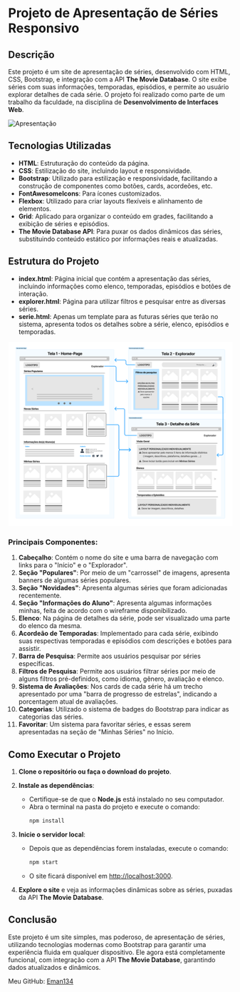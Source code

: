 # Projeto de Apresentação de Séries Responsivo

## Descrição

Este projeto é um site de apresentação de séries, desenvolvido com HTML, CSS, Bootstrap, e integração com a API **The Movie Database**. O site exibe séries com suas informações, temporadas, episódios, e permite ao usuário explorar detalhes de cada série. O projeto foi realizado como parte de um trabalho da faculdade, na disciplina de **Desenvolvimento de Interfaces Web**.

![Apresentação](Apresentacao.gif)

## Tecnologias Utilizadas

- **HTML**: Estruturação do conteúdo da página.
- **CSS**: Estilização do site, incluindo layout e responsividade.
- **Bootstrap**: Utilizado para estilização e responsividade, facilitando a construção de componentes como botões, cards, acordeões, etc.
- **FontAwesomeIcons**: Para ícones customizados.
- **Flexbox**: Utilizado para criar layouts flexíveis e alinhamento de elementos.
- **Grid**: Aplicado para organizar o conteúdo em grades, facilitando a exibição de séries e episódios.
- **The Movie Database API**: Para puxar os dados dinâmicos das séries, substituindo conteúdo estático por informações reais e atualizadas.

## Estrutura do Projeto

- **index.html**: Página inicial que contém a apresentação das séries, incluindo informações como elenco, temporadas, episódios e botões de interação.
- **explorer.html**: Página para utilizar filtros e pesquisar entre as diversas séries.
- **serie.html**: Apenas um template para as futuras séries que terão no sistema, apresenta todos os detalhes sobre a série, elenco, episódios e temporadas.

![Wireframe](public/img/wireframe-template.png)

### Principais Componentes:

1. **Cabeçalho**: Contém o nome do site e uma barra de navegação com links para o "Início" e o "Explorador".
2. **Seção "Populares"**: Por meio de um "carrossel" de imagens, apresenta banners de algumas séries populares.
3. **Seção "Novidades"**: Apresenta algumas séries que foram adicionadas recentemente.
4. **Seção "Informações do Aluno"**: Apresenta algumas informações minhas, feita de acordo com o wireframe disponibilizado.
5. **Elenco**: Na página de detalhes da série, pode ser visualizado uma parte do elenco da mesma.
6. **Acordeão de Temporadas**: Implementado para cada série, exibindo suas respectivas temporadas e episódios com descrições e botões para assistir.
7. **Barra de Pesquisa**: Permite aos usuários pesquisar por séries específicas.
8. **Filtros de Pesquisa**: Permite aos usuários filtrar séries por meio de alguns filtros pré-definidos, como idioma, gênero, avaliação e elenco.
9. **Sistema de Avaliações**: Nos cards de cada série há um trecho apresentado por uma "barra de progresso de estrelas", indicando a porcentagem atual de avaliações.
10. **Categorias**: Utilizado o sistema de badges do Bootstrap para indicar as categorias das séries.
11. **Favoritar**: Um sistema para favoritar séries, e essas serem apresentadas na seção de "Minhas Séries" no Início.

## Como Executar o Projeto

1. **Clone o repositório ou faça o download do projeto**.
2. **Instale as dependências**:
   - Certifique-se de que o **Node.js** está instalado no seu computador.
   - Abra o terminal na pasta do projeto e execute o comando:
     ```bash
     npm install
     ```
3. **Inicie o servidor local**:
   - Depois que as dependências forem instaladas, execute o comando:
     ```bash
     npm start
     ```
   - O site ficará disponível em [http://localhost:3000](http://localhost:3000).

4. **Explore o site** e veja as informações dinâmicas sobre as séries, puxadas da API **The Movie Database**.

## Conclusão

Este projeto é um site simples, mas poderoso, de apresentação de séries, utilizando tecnologias modernas como Bootstrap para garantir uma experiência fluida em qualquer dispositivo. Ele agora está completamente funcional, com integração com a API **The Movie Database**, garantindo dados atualizados e dinâmicos.

Meu GitHub: [Eman134](https://github.com/Eman134)
